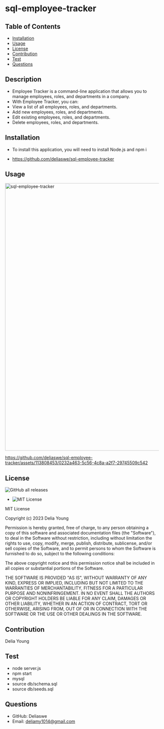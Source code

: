 # sql-employee-tracker

## Table of Contents

- [Installation](#installation)
- [Usage](#usage)
- [License](#license)
- [Contribution](#contribution)
- [Test](#test)
- [Questions](#questions)

## Description

- Employee Tracker is a command-line application that allows you to manage employees, roles, and departments in a company. 
- With Employee Tracker, you can:
- View a list of all employees, roles, and departments.
- Add new employees, roles, and departments.
- Edit existing employees, roles, and departments.
- Delete employees, roles, and departments.


## Installation
- To install this application, you will need to install Node.js and npm i

- https://github.com/deliaswe/sql-employee-tracker

## Usage
<img width="877" alt="sql-employee-tracker" src="https://github.com/deliaswe/sql-employee-tracker/assets/113808453/9d98dc01-565a-4d8a-9f1f-1958e6e72ab7">

https://github.com/deliaswe/sql-employee-tracker/assets/113808453/0232a463-5c56-4c8a-a2f7-29745509c542



## License
![GitHub all releases](https://img.shields.io/github/downloads/deliaswe/Professional-Readme-Generator/total?label=Delia%20young&logo=github&logoColor=%23ff69b4&style=for-the-badge)
- ![MIT License](https://img.shields.io/badge/license-MIT-pink)

MIT License

Copyright (c) 2023 Delia Young

Permission is hereby granted, free of charge, to any person obtaining a copy
of this software and associated documentation files (the "Software"), to deal
in the Software without restriction, including without limitation the rights
to use, copy, modify, merge, publish, distribute, sublicense, and/or sell
copies of the Software, and to permit persons to whom the Software is
furnished to do so, subject to the following conditions:

The above copyright notice and this permission notice shall be included in all
copies or substantial portions of the Software.

THE SOFTWARE IS PROVIDED "AS IS", WITHOUT WARRANTY OF ANY KIND, EXPRESS OR
IMPLIED, INCLUDING BUT NOT LIMITED TO THE WARRANTIES OF MERCHANTABILITY,
FITNESS FOR A PARTICULAR PURPOSE AND NONINFRINGEMENT. IN NO EVENT SHALL THE
AUTHORS OR COPYRIGHT HOLDERS BE LIABLE FOR ANY CLAIM, DAMAGES OR OTHER
LIABILITY, WHETHER IN AN ACTION OF CONTRACT, TORT OR OTHERWISE, ARISING FROM,
OUT OF OR IN CONNECTION WITH THE SOFTWARE OR THE USE OR OTHER DEALINGS IN THE
SOFTWARE.

## Contribution
Delia Young

## Test
- node server.js
- npm start
- mysql
- source db/schema.sql
- source db/seeds.sql

## Questions
* GitHub: Deliaswe
* Email: deliamy1014@gmail.com